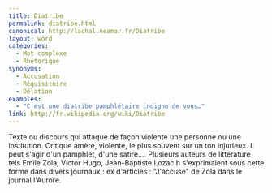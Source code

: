 ```yaml
---
title: Diatribe
permalink: diatribe.html
canonical: http://lachal.neamar.fr/Diatribe
layout: word
categories:
  - Mot complexe
  - Rhétorique
synonyms:
  - Accusation
  - Réquisitoire
  - Délation
examples:
  - "C'est une diatribe pamphlétaire indigne de vous…"
link: http://fr.wikipedia.org/wiki/Diatribe
---
```


Texte ou discours qui attaque de façon violente une personne ou une institution. Critique amère, violente, le plus souvent sur un ton injurieux. Il peut s'agir d'un pamphlet, d'une satire….
Plusieurs auteurs de littérature tels Emile Zola, Victor Hugo, Jean-Baptiste Lozac'h s'exprimaient sous cette forme dans divers journaux : ex d'articles : &quot;J'accuse&quot; de Zola dans le journal l'Aurore.

